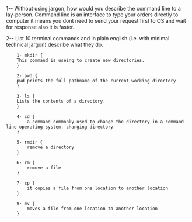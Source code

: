  1--  Without using jargon, how would you describe the command line to a lay-person.
 		Command line is an interface to type your orders directly to computer it means you dont need to send your request first to OS and wait for response also it is faster.


 2--  List 10 terminal commands and in plain english (i.e. with minimal technical jargon) describe what they do.

 		

 		1- mkdir {
		This command is useing to create new directories. 
		}

		2- pwd {
		pwd prints the full pathname of the current working directory.	
		}

		3- ls {
		Lists the contents of a directory.
		}		

		4- cd {
			a command commonly used to change the directory in a command line operating system. changing directory
		}

		5- rmdir {
			remove a directory 
		}

		6- rm {
			remove a file
		}

		7- cp {
		    it copies a file from one location to another location
		}

		8- mv {
		    moves a file from one location to another location 	
		}
